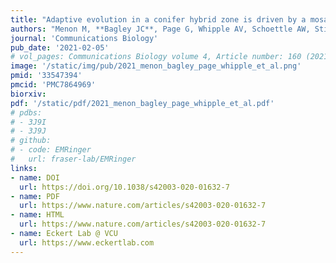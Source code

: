 ```yaml
---
title: "Adaptive evolution in a conifer hybrid zone is driven by a mosaic of introgressed and standing genetic variants."
authors: "Menon M, **Bagley JC**, Page G, Whipple AV, Schoettle AW, Still C, Wehenkel C, Waring K, Flores-Rentería L, Cushman SA, Eckert AJ"
journal: 'Communications Biology'
pub_date: '2021-02-05'
# vol_pages: Communications Biology volume 4, Article number: 160 (2021)
image: '/static/img/pub/2021_menon_bagley_page_whipple_et_al.png'
pmid: '33547394'
pmcid: 'PMC7864969'
biorxiv: 
pdf: '/static/pdf/2021_menon_bagley_page_whipple_et_al.pdf'
# pdbs:
# - 3J9I
# - 3J9J
# github:
# - code: EMRinger
#   url: fraser-lab/EMRinger
links:
- name: DOI
  url: https://doi.org/10.1038/s42003-020-01632-7
- name: PDF
  url: https://www.nature.com/articles/s42003-020-01632-7
- name: HTML
  url: https://www.nature.com/articles/s42003-020-01632-7
- name: Eckert Lab @ VCU
  url: https://www.eckertlab.com
---
```

